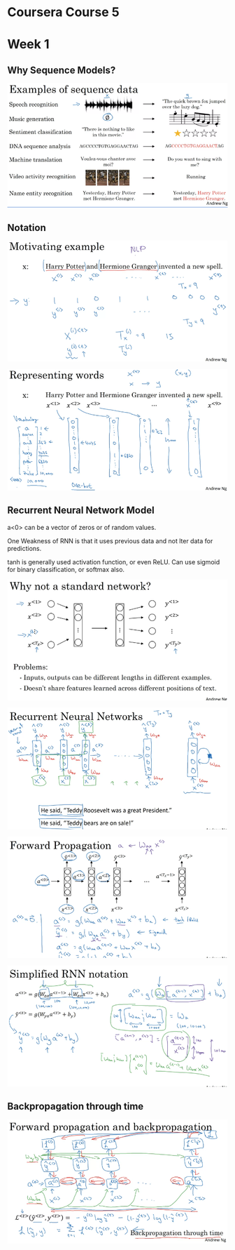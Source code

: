 # Coursera Course 5

# Week 1

## Why Sequence Models?

![Untitled](Coursera%20Course%205%2095d78b1cfb104fd5a243bcc3a4daaafd/Untitled.png)

## Notation

![Untitled](Coursera%20Course%205%2095d78b1cfb104fd5a243bcc3a4daaafd/Untitled%201.png)

![Untitled](Coursera%20Course%205%2095d78b1cfb104fd5a243bcc3a4daaafd/Untitled%202.png)

## Recurrent Neural Network Model

a<0> can be a vector of zeros or of random values.

One Weakness of RNN is that it uses previous data and not lter data for predictions.

tanh is generally used activation function, or even ReLU. Can use sigmoid for binary classification, or softmax also.

![Untitled](Coursera%20Course%205%2095d78b1cfb104fd5a243bcc3a4daaafd/Untitled%203.png)

![Untitled](Coursera%20Course%205%2095d78b1cfb104fd5a243bcc3a4daaafd/Untitled%204.png)

![Untitled](Coursera%20Course%205%2095d78b1cfb104fd5a243bcc3a4daaafd/Untitled%205.png)

![Untitled](Coursera%20Course%205%2095d78b1cfb104fd5a243bcc3a4daaafd/Untitled%206.png)

## Backpropagation through time

![Untitled](Coursera%20Course%205%2095d78b1cfb104fd5a243bcc3a4daaafd/Untitled%207.png)